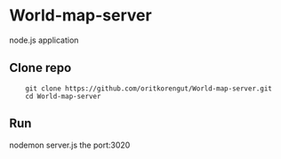 # World-map-server
node.js application

## Clone repo
        git clone https://github.com/oritkorengut/World-map-server.git
        cd World-map-server
 ## Run
nodemon server.js
the port:3020
